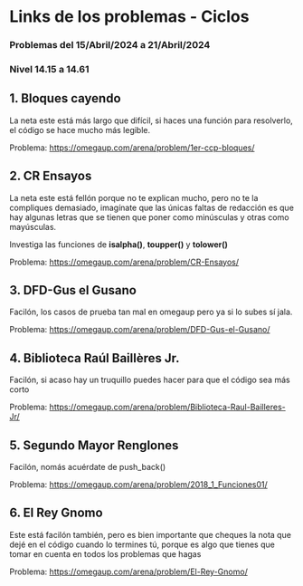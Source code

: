 # Links de los problemas - Ciclos
### Problemas del 15/Abril/2024 a 21/Abril/2024
### Nivel **14.15** a **14.61**

## 1. Bloques cayendo
La neta este está más largo que difícil, si haces una función para resolverlo, el código se hace mucho más legible.

Problema: https://omegaup.com/arena/problem/1er-ccp-bloques/ 

## 2. CR Ensayos
La neta este está fellón porque no te explican mucho, pero no te la compliques demasiado, imagínate que las únicas faltas de redacción es que hay algunas letras que se tienen que poner como minúsculas y otras como mayúsculas.

Investiga las funciones de **isalpha()**, **toupper()** y **tolower()**

Problema: https://omegaup.com/arena/problem/CR-Ensayos/

## 3. DFD-Gus el Gusano
Facilón, los casos de prueba tan mal en omegaup pero ya si lo subes sí jala.

Problema: https://omegaup.com/arena/problem/DFD-Gus-el-Gusano/

## 4. Biblioteca Raúl Baillères Jr.
Facilón, si acaso hay un truquillo puedes hacer para que el código sea más corto

Problema: https://omegaup.com/arena/problem/Biblioteca-Raul-Bailleres-Jr/

## 5. Segundo Mayor Renglones
Facilón, nomás acuérdate de push_back()

Problema: https://omegaup.com/arena/problem/2018_1_Funciones01/

## 6. El Rey Gnomo
Este está facilón también, pero es bien importante que cheques la nota que dejé en el código
cuando lo termines tú, porque es algo que tienes que tomar en cuenta en todos los problemas que hagas

Problema: https://omegaup.com/arena/problem/El-Rey-Gnomo/



